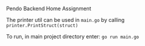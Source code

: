 Pendo Backend Home Assignment

The printer util can be used in `main.go` by calling `printer.PrintStruct(struct)`

To run, in main project directory enter: `go run main.go`
